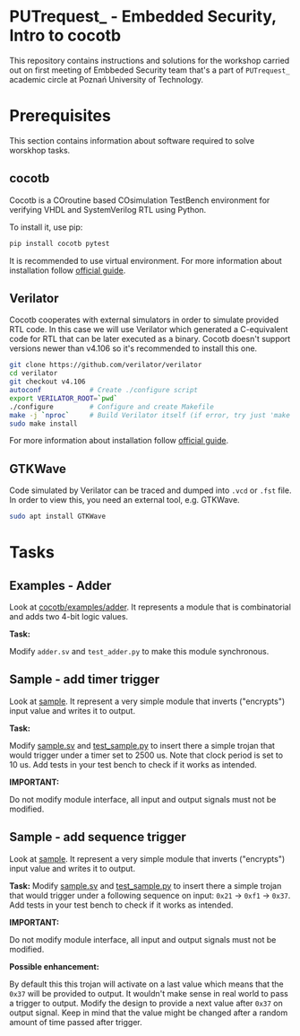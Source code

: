 # PUTrequest_ - Embedded Security, Intro to cocotb

This repository contains instructions and solutions for the workshop carried out on first meeting of Embbeded Security team that's a part of `PUTrequest_` academic circle at Poznań University of Technology.


# Prerequisites

This section contains information about software required to solve worskhop tasks.

## cocotb

Cocotb is a COroutine based COsimulation TestBench environment for verifying VHDL and SystemVerilog RTL using Python.

To install it, use pip:
```bash
pip install cocotb pytest
```
It is recommended to use virtual environment. For more information about installation follow [official guide](https://docs.cocotb.org/en/stable/index.html).

## Verilator

Cocotb cooperates with external simulators in order to simulate provided RTL code. In this case we will use Verilator which generated a C-equivalent code for RTL that can be later executed as a binary. Cocotb doesn't support versions newer than v4.106 so it's recommended to install this one.

```bash
git clone https://github.com/verilator/verilator
cd verilator
git checkout v4.106
autoconf            # Create ./configure script
export VERILATOR_ROOT=`pwd`
./configure         # Configure and create Makefile
make -j `nproc`     # Build Verilator itself (if error, try just 'make')
sudo make install
```
For more information about installation follow [official guide](https://verilator.org/guide/latest/install.html).

## GTKWave

Code simulated by Verilator can be traced and dumped into `.vcd` or `.fst` file. In order to view this, you need an external tool, e.g. GTKWave.

```bash
sudo apt install GTKWave
```


# Tasks

## Examples - Adder

Look at [cocotb/examples/adder](cocotb/examples/adder). It represents a module that is combinatorial and adds two 4-bit logic values.

**Task:**

Modify `adder.sv` and `test_adder.py` to make this module synchronous.

## Sample - add timer trigger

Look at [sample](sample). It represent a very simple module that inverts ("encrypts") input value and writes it to output.

**Task:**

Modify [sample.sv](sample/sample.sv) and [test_sample.py](sample/test_sample.py) to insert there a simple trojan that would trigger under a timer set to 2500 us. Note that clock period is set to 10 us. Add tests in your test bench to check if it works as intended.

**IMPORTANT:**

Do not modify module interface, all input and output signals must not be modified.

## Sample - add sequence trigger

Look at [sample](sample). It represent a very simple module that inverts ("encrypts") input value and writes it to output.

**Task:**
Modify [sample.sv](sample/sample.sv) and [test_sample.py](sample/test_sample.py) to insert there a simple trojan that would trigger under a following sequence on input: `0x21` -> `0xf1` -> `0x37`. Add tests in your test bench to check if it works as intended.


**IMPORTANT:**

Do not modify module interface, all input and output signals must not be modified.

**Possible enhancement:**

By default this this trojan will activate on a last value which means that the `0x37` will be provided to output. It wouldn't make sense in real world to pass a trigger to output. Modify the design to provide a next value after `0x37` on output signal. Keep in mind that the value might be changed after a random amount of time passed after trigger.
